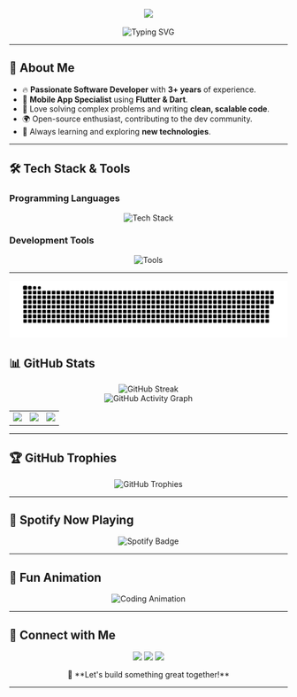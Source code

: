 <p align="center">
  <img src="https://capsule-render.vercel.app/api?type=waving&color=0:00bfbf,100:008080&height=160&section=header&text=Md.Nazrul+Islam+Patowary&fontSize=25&fontColor=fff&animation=fadeIn&fontAlignY=35"/>
</p>

<p align="center">
  <img src="https://readme-typing-svg.herokuapp.com?font=Fira+Code&duration=3000&color=008080&center=true&vCenter=true&width=600&lines=Hello,+I'm+Md.Nazrul+Islam+Patowary;Software+Developer+%7C+Mobile+App+Specialist;Passionate+about+Coding+%26+Innovation;Let's+Build+Something+Awesome!" alt="Typing SVG" />
</p>

---

## 🚀 About Me

- 🔥 **Passionate Software Developer** with **3+ years** of experience.
- 📱 **Mobile App Specialist** using **Flutter & Dart**.
- 🧠 Love solving complex problems and writing **clean, scalable code**.
- 🌍 Open-source enthusiast, contributing to the dev community.
- 📖 Always learning and exploring **new technologies**.

---

## 🛠️ Tech Stack & Tools

### **Programming Languages**
<p align="center">
  <img src="https://skillicons.dev/icons?i=dart,flutter,firebase,javascript" alt="Tech Stack"/>
</p>

### **Development Tools**
<p align="center">
  <img src="https://skillicons.dev/icons?i=androidstudio,vscode,github,git,figma" alt="Tools"/>
</p>

---

 <img src="commit_snake.svg"/>

## 📊 GitHub Stats
<p align="center">
  <img src="https://streak-stats.demolab.com/?user=mdnirakib51&theme=tokyonight&hide_border=true" alt="GitHub Streak" />
  <br>
  <img src="https://github-readme-activity-graph.vercel.app/graph?username=mdnirakib51&custom_title=Nazrul's%20GitHub%20Activity%20Graph&hide_border=true&border_radius=15&bg_color=000000&color=FFD700&line=1E90FF&point=1E90FF&area_color=000000&title_color=FFD700&area=true" alt="GitHub Activity Graph" />
  <br>
</p>

<table align="center">
  <tr>
    <td><img src="https://github-readme-stats.vercel.app/api/top-langs/?username=mdnirakib51&hide=html&hide_border=true&layout=compact&langs_count=8&theme=tokyonight"></td>
    <td><img src="https://github-profile-summary-cards.vercel.app/api/cards/repos-per-language?username=mdnirakib51&theme=tokyonight&hide_border=true"></td>
    <td><img src="https://github-profile-summary-cards.vercel.app/api/cards/most-commit-language?username=mdnirakib51&theme=tokyonight&hide_border=true"></td>
  </tr>
</table>

---

## 🏆 GitHub Trophies
<p align="center">
  <img src="https://github-profile-trophy.vercel.app/?username=mdnirakib51&theme=onedark&column=7" alt="GitHub Trophies"/>
</p>

---

## 🎵 Spotify Now Playing
<p align="center">
  <img src="https://img.shields.io/badge/Spotify-1DB954?style=for-the-badge&logo=spotify&logoColor=white" alt="Spotify Badge"/>
</p>

---

## 🌟 Fun Animation
<p align="center">
  <img src="https://media.giphy.com/media/qgQUggAC3Pfv687qPC/giphy.gif" width="400" height="200" alt="Coding Animation">
</p>

---

## 🔗 Connect with Me

<p align="center">
<a href="https://www.linkedin.com/in/mdnirakib51/" target="_blank"><img src="https://img.shields.io/badge/LinkedIn-0077B5?style=for-the-badge&logo=linkedin&logoColor=white"/></a>
<a href="mailto:md.rakib3248@gmail.com" target="_blank"><img src="https://img.shields.io/badge/Email-D14836?style=for-the-badge&logo=gmail&logoColor=white"/></a>
<a href="https://github.com/mdnirakib51" target="_blank"><img src="https://img.shields.io/badge/GitHub-181717?style=for-the-badge&logo=github&logoColor=white"/></a>
</p>

<p align="center">
  🚀 **Let's build something great together!**
</p>

---
